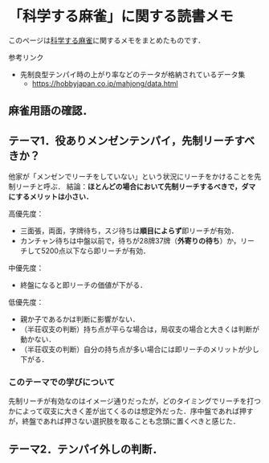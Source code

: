 # 「科学する麻雀」に関する読書メモ
このページは[科学する麻雀](https://hobbyjapan.co.jp/mahjong/)に関するメモをまとめたものです．

参考リンク
- 先制良型テンパイ時の上がり率などのテータが格納されているデータ集
    - https://hobbyjapan.co.jp/mahjong/data.html

## 麻雀用語の確認．

## テーマ1．役ありメンゼンテンパイ，先制リーチすべきか？
他家が「メンゼンでリーチをしていない」という状況にリーチをかけることを先制リーチと呼ぶ．
結論：**ほとんどの場合において先制リーチするべきで，ダマにするメリットは小さい．**


高優先度：
- 三面張，両面，字牌待ち，スジ待ちは**順目によらず**即リーチが有効．
- カンチャン待ちは中盤以前で，待ちが28牌37牌（**外寄りの待ち**）か，リーチして5200点以下なら即リーチが有効．


中優先度：
- 終盤になると即リーチの価値が下がる．

低優先度：
- 親か子であるかは判断に影響がない．
- （半荘収支の判断）持ち点が平らな場合は，局収支の場合と大きくは判断が動かない．
- （半荘収支の判断）自分の持ち点が多い場合には即リーチのメリットが少し下がる．


### このテーマでの学びについて
先制リーチが有効なのはイメージ通りだったが，どのタイミングでリーチを打つかによって収支に大きく差が出てくるのは想定外だった．序中盤であれば押すが，終盤であれば押さない選択肢を取ることも念頭に置くべきと感じた．


## テーマ2．テンパイ外しの判断．
